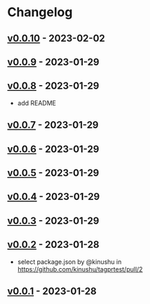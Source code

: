 # Changelog

## [v0.0.10](https://github.com/kinushu/tagprtest/compare/v0.0.9...v0.0.10) - 2023-02-02

## [v0.0.9](https://github.com/kinushu/tagprtest/compare/v0.0.8...v0.0.9) - 2023-01-29

## [v0.0.8](https://github.com/kinushu/tagprtest/compare/v0.0.7...v0.0.8) - 2023-01-29

- add README

## [v0.0.7](https://github.com/kinushu/tagprtest/compare/v0.0.6...v0.0.7) - 2023-01-29

## [v0.0.6](https://github.com/kinushu/tagprtest/compare/v0.0.5...v0.0.6) - 2023-01-29

## [v0.0.5](https://github.com/kinushu/tagprtest/compare/v0.0.4...v0.0.5) - 2023-01-29

## [v0.0.4](https://github.com/kinushu/tagprtest/compare/v0.0.3...v0.0.4) - 2023-01-29

## [v0.0.3](https://github.com/kinushu/tagprtest/compare/v0.0.2...v0.0.3) - 2023-01-29

## [v0.0.2](https://github.com/kinushu/tagprtest/compare/v0.0.1...v0.0.2) - 2023-01-28
- select package.json by @kinushu in https://github.com/kinushu/tagprtest/pull/2

## [v0.0.1](https://github.com/kinushu/tagprtest/commits/v0.0.1) - 2023-01-28
